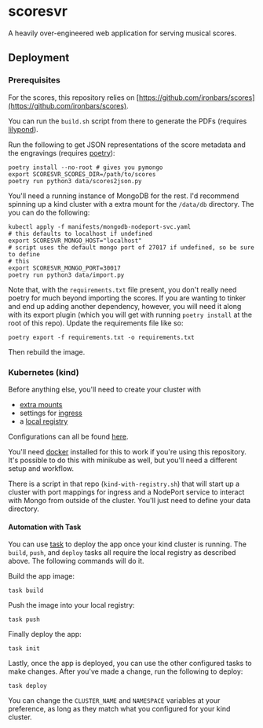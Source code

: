 # scoresvr

A heavily over-engineered web application for serving musical scores.

## Deployment

### Prerequisites

For the scores, this repository relies on
[https://github.com/ironbars/scores](https://github.com/ironbars/scores).  

You can run the `build.sh` script from there to generate the PDFs (requires
[lilypond](https://lilypond.org/)).  

Run the following to get JSON representations of the score metadata and the
engravings (requires [poetry](https://python-poetry.org)):

```
poetry install --no-root # gives you pymongo
export SCORESVR_SCORES_DIR=/path/to/scores
poetry run python3 data/scores2json.py
```

You'll need a running instance of MongoDB for the rest.  I'd recommend spinning
up a kind cluster with a extra mount for the `/data/db` directory.  The you can
do the following:  

```
kubectl apply -f manifests/mongodb-nodeport-svc.yaml
# this defaults to localhost if undefined
export SCORESVR_MONGO_HOST="localhost"
# script uses the default mongo port of 27017 if undefined, so be sure to define
# this
export SCORESVR_MONGO_PORT=30017 
poetry run python3 data/import.py
```

Note that, with the `requirements.txt` file present, you don't really need
poetry for much beyond importing the scores.  If you are wanting to tinker and
end up adding another dependency, however, you will need it along with its
export plugin (which you will get with running `poetry install` at the root of
this repo).  Update the requirements file like so:  

```
poetry export -f requirements.txt -o requirements.txt
```

Then rebuild the image.

### Kubernetes (kind)

Before anything else, you'll need to create your cluster with 

* [extra mounts](https://kind.sigs.k8s.io/docs/user/configuration/#extra-mounts)
* settings for [ingress](https://kind.sigs.k8s.io/docs/user/ingress/)
* a [local registry](https://kind.sigs.k8s.io/docs/user/local-registry/)

Configurations can all be found [here](https://github.com/ironbars/kind-iron).

You'll need [docker](https://www.docker.com/) installed for this to work if
you're using this repository.  It's possible to do this with minikube as well,
but you'll need a different setup and workflow.

There is a script in that repo (`kind-with-registry.sh`) that will start up a
cluster with port mappings for ingress and a NodePort service to interact with
Mongo from outside of the cluster.  You'll just need to define your data
directory.

#### Automation with Task

You can use [task](https://github.com/go-task/task) to deploy the app once your
kind cluster is running.  The `build`, `push`, and `deploy` tasks all require
the local registry as described above.  The following commands will do it.  

Build the app image:  

```
task build
```

Push the image into your local registry:  

```
task push
```

Finally deploy the app:  

```
task init
```

Lastly, once the app is deployed, you can use the other configured tasks to make
changes.  After you've made a change, run the following to deploy:  

```
task deploy
```

You can change the `CLUSTER_NAME` and `NAMESPACE` variables at your preference,
as long as they match what you configured for your kind cluster.
